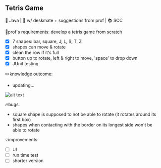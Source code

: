 ## Tetris Game
🧰 Java | 🤝 w/ deskmate + suggestions from prof | 📚 SCC

📑prof's requirements: develop a tetris game from scratch
- [x] 7 shapes: bar, square, J, L, S, T, Z 
- [x] shapes can move & rotate
- [x] clean the row if it's full
- [x] button up to rotate, left & right to move, 'space' to drop down
- [x] JUnit testing

✏️knowledge outcome:
- updating...

![alt text](https://github.com/phganh/tetrisGame/blob/main/a.PNG?raw=true)

🔥bugs:
- square shape is supposed to not be able to rotate (it rotates around its first box)
- shapes when contacting with the border on its longest side won't be able to rotate

💡improvements:
- [ ] UI
- [ ] run time test
- [ ] shorter version

